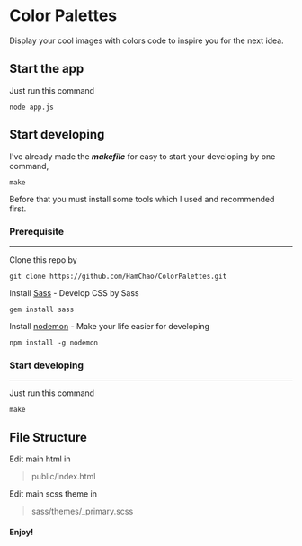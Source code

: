 

# Color Palettes

Display your cool images with colors code to inspire you for the next idea.


## Start the app

Just run this command

    node app.js


## Start developing


I've already made the ***makefile*** for easy to start your developing by one command,

    make

Before that you must install some tools which I used and recommended first.

### Prerequisite
----------

Clone this repo by

    git clone https://github.com/HamChao/ColorPalettes.git
Install [Sass](http://sass-lang.com) - Develop CSS by Sass

    gem install sass

Install [nodemon](https://www.npmjs.com/package/nodemon) - Make your life easier for developing

    npm install -g nodemon

### Start developing
----------

Just run this command

    make


## File Structure


Edit main html in
> public/index.html

Edit main scss theme in
> sass/themes/_primary.scss

#### Enjoy!
